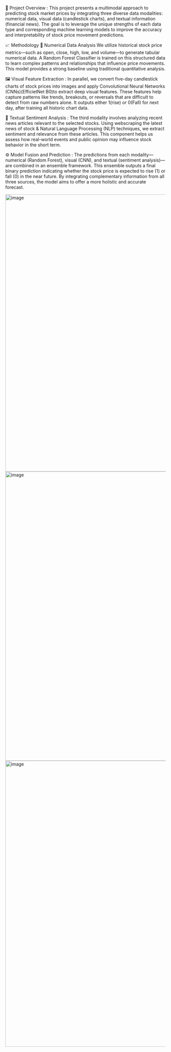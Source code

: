 🧠 Project Overview : 
This project presents a multimodal approach to predicting stock market prices by integrating three diverse data modalities: numerical data, visual data (candlestick charts), and textual information (financial news). The goal is to leverage the unique strengths of each data type and corresponding machine learning models to improve the accuracy and interpretability of stock price movement predictions.

📈 Methodology
🔢 Numerical Data Analysis
We utilize historical stock price metrics—such as open, close, high, low, and volume—to generate tabular numerical data. A Random Forest Classifier is trained on this structured data to learn complex patterns and relationships that influence price movements. This model provides a strong baseline using traditional quantitative analysis.

🖼️ Visual Feature Extraction : 
In parallel, we convert five-day candlestick charts of stock prices into images and apply Convolutional Neural Networks (CNNs)(EfficietNet B0)to extract deep visual features. These features help capture patterns like trends, breakouts, or reversals that are difficult to detect from raw numbers alone. It outputs either 1(rise) or 0(Fall) for next day, after training all historic chart data.

📰 Textual Sentiment Analysis : 
The third modality involves analyzing recent news articles relevant to the selected stocks. Using webscraping the latest news of stock & Natural Language Processing (NLP) techniques, we extract sentiment and relevance from these articles. This component helps us assess how real-world events and public opinion may influence stock behavior in the short term.

⚙️ Model Fusion and Prediction :
The predictions from each modality—numerical (Random Forest), visual (CNN), and textual (sentiment analysis)—are combined in an ensemble framework. This ensemble outputs a final binary prediction indicating whether the stock price is expected to rise (1) or fall (0) in the near future. By integrating complementary information from all three sources, the model aims to offer a more holistic and accurate forecast.


<img width="1919" height="870" alt="image" src="https://github.com/user-attachments/assets/3a81b769-6348-421a-a1c8-6817aceb686d" />


<img width="1916" height="908" alt="image" src="https://github.com/user-attachments/assets/194429c1-0d0e-451f-82e0-a3036a54d417" />


<img width="1899" height="898" alt="image" src="https://github.com/user-attachments/assets/e0091b6d-2b98-4838-9eca-b6c26f12279c" />



